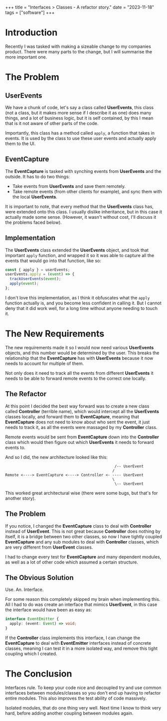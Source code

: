 +++
title = "Interfaces > Classes - A refactor story."
date = "2023-11-18"
tags = ["software"]
+++

# Introduction

Recently I was tasked with making a sizeable change to my companies product. There were many parts to the change, but I will summarise the more important one.

# The Problem

## UserEvents

We have a chunk of code, let's say a class called **UserEvents**, this class (not a class, but it makes more sense if I describe it as one) does many things, and a lot of business logic, but it is self contained, by this I mean that is it not aware of other parts of the code.

Importantly, this class has a method called `apply`, a function that takes in events. It is used by the class to use these user events and actually apply them to the UI.

## EventCapture

The **EventCapture** is tasked with synching events from **UserEvents** and the outside. It has to do two things:

- Take events from **UserEvents** and save them remotely.
- Take remote events (from other clients for example), and sync them with the local **UserEvents**.

It is important to note, that every method that the **UserEvents** class has, were extended onto this class. I usually dislike inheritance, but in this case it actually made some sense. (However, it wasn't without cost, I'll discuss it the problems faced below).

## Implementation

The **UserEvents** class extended the **UserEvents** object, and took that important `apply` function, and wrapped it so it was able to capture all the events that would go into that function, like so:

```ts
const { apply } = userEvents;
userEvents.apply = (event) => {
  trackUserEvents(event);
  apply(event);
};
```

I don't love this implementation, as I think it obfuscates what the `apply` function actually is, and you become less confident in calling it. But I cannot deny that it did work well, for a long time without anyone needing to touch it.

# The New Requirements

The new requirements made it so I would now need various **UserEvents** objects, and this number would be determined by the user. This breaks the relationship that the **EventCapture** has with **UserEvents** because it now needs to account for multiple of them.

Not only does it need to track all the events from different **UserEvents** it needs to be able to forward remote events to the correct one locally.

## The Refactor

At this point I decided the best way forward was to create a new class called **Controller** (terrible name), which would intercept all the **UserEvents** classes locally, and forward them to **EventCapture**, meaning that **EventCapture** does not need to know about who sent the event, it just needs to track it, as all the events were massaged by my **Controller** class.

Remote events would be sent from **EventCapture** down into the **Controller** class which would then figure out which **UserEvents** it needs to forward events to.

And so I did, the new architecture looked like this:

```
                                                 /-- UserEvent
                                                /
Remote <----> EventCapture <----> Controller <- ---- UserEvent
                                                \
                                                 \-- UserEvent
```

This worked great architectural wise (there were some bugs, but that's for another story).

## The Problem

If you notice, I changed the **EventCapture** class to deal with **Controller** instead of **UserEvent**. This is not great because **Controller** does nothing by itself, it is a bridge between two other classes, so now I have tightly coupled **EventCapture** and any sub modules to deal with **Controller** classes, which are very different from **UserEvent** classes.

I had to change every test for **EventCapture** and many dependent modules, as well as a lot of other code which assumed a certain structure.

## The Obvious Solution

Use. An. Interface.

For some reason this completely skipped my brain when implementing this. All I had to do was create an interface that mimics **UserEvent**, in this case the interface would have been as easy as:

```ts
interface EventEmitter {
  apply: (event: Event) => void;
}
```

If the **Controller** class implements this interface, I can change the **EventCapture** to deal with **EventEmitter** interfaces instead of concrete classes, meaning I can test it in a more isolated way, and remove this tight coupling which I created.

# The Conclusion

Interfaces rule. To keep your code nice and decoupled try and use common interfaces between modules/classes so you don't end up having to refactor entire modules. This also improves the test ability of code massively.

Isolated modules, that do one thing very well. Next time I know to think very hard, before adding another coupling between modules again.
